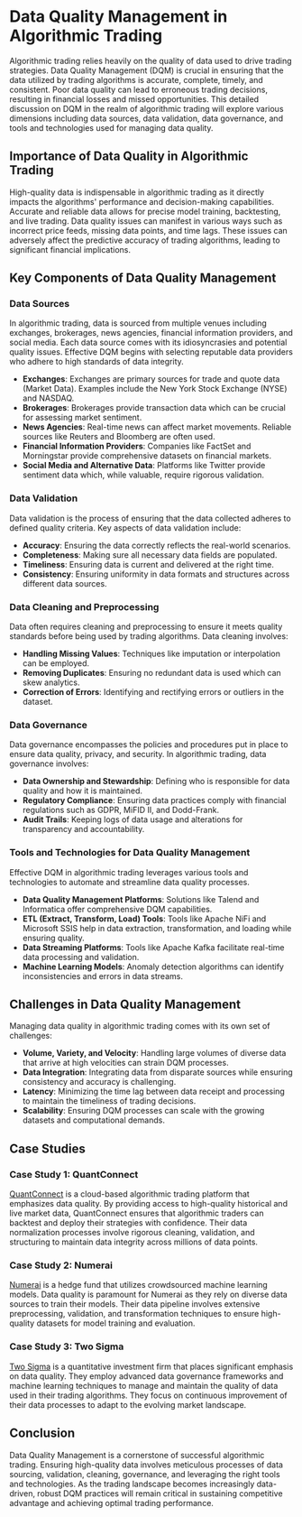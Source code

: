 # Data Quality Management in Algorithmic Trading

Algorithmic trading relies heavily on the quality of data used to drive trading strategies. Data Quality Management (DQM) is crucial in ensuring that the data utilized by trading algorithms is accurate, complete, timely, and consistent. Poor data quality can lead to erroneous trading decisions, resulting in financial losses and missed opportunities. This detailed discussion on DQM in the realm of algorithmic trading will explore various dimensions including data sources, data validation, data governance, and tools and technologies used for managing data quality.

## Importance of Data Quality in Algorithmic Trading

High-quality data is indispensable in algorithmic trading as it directly impacts the algorithms' performance and decision-making capabilities. Accurate and reliable data allows for precise model training, backtesting, and live trading. Data quality issues can manifest in various ways such as incorrect price feeds, missing data points, and time lags. These issues can adversely affect the predictive accuracy of trading algorithms, leading to significant financial implications.

## Key Components of Data Quality Management

### Data Sources

In algorithmic trading, data is sourced from multiple venues including exchanges, brokerages, news agencies, financial information providers, and social media. Each data source comes with its idiosyncrasies and potential quality issues. Effective DQM begins with selecting reputable data providers who adhere to high standards of data integrity.

- **Exchanges**: Exchanges are primary sources for trade and quote data (Market Data). Examples include the New York Stock Exchange (NYSE) and NASDAQ.
- **Brokerages**: Brokerages provide transaction data which can be crucial for assessing market sentiment.
- **News Agencies**: Real-time news can affect market movements. Reliable sources like Reuters and Bloomberg are often used.
- **Financial Information Providers**: Companies like FactSet and Morningstar provide comprehensive datasets on financial markets.
- **Social Media and Alternative Data**: Platforms like Twitter provide sentiment data which, while valuable, require rigorous validation.

### Data Validation

Data validation is the process of ensuring that the data collected adheres to defined quality criteria. Key aspects of data validation include:

- **Accuracy**: Ensuring the data correctly reflects the real-world scenarios.
- **Completeness**: Making sure all necessary data fields are populated.
- **Timeliness**: Ensuring data is current and delivered at the right time.
- **Consistency**: Ensuring uniformity in data formats and structures across different data sources.

### Data Cleaning and Preprocessing

Data often requires cleaning and preprocessing to ensure it meets quality standards before being used by trading algorithms. Data cleaning involves:

- **Handling Missing Values**: Techniques like imputation or interpolation can be employed.
- **Removing Duplicates**: Ensuring no redundant data is used which can skew analytics.
- **Correction of Errors**: Identifying and rectifying errors or outliers in the dataset.

### Data Governance

Data governance encompasses the policies and procedures put in place to ensure data quality, privacy, and security. In algorithmic trading, data governance involves:

- **Data Ownership and Stewardship**: Defining who is responsible for data quality and how it is maintained.
- **Regulatory Compliance**: Ensuring data practices comply with financial regulations such as GDPR, MiFID II, and Dodd-Frank.
- **Audit Trails**: Keeping logs of data usage and alterations for transparency and accountability.

### Tools and Technologies for Data Quality Management

Effective DQM in algorithmic trading leverages various tools and technologies to automate and streamline data quality processes.

- **Data Quality Management Platforms**: Solutions like Talend and Informatica offer comprehensive DQM capabilities.
- **ETL (Extract, Transform, Load) Tools**: Tools like Apache NiFi and Microsoft SSIS help in data extraction, transformation, and loading while ensuring quality.
- **Data Streaming Platforms**: Tools like Apache Kafka facilitate real-time data processing and validation.
- **Machine Learning Models**: Anomaly detection algorithms can identify inconsistencies and errors in data streams.

## Challenges in Data Quality Management

Managing data quality in algorithmic trading comes with its own set of challenges:

- **Volume, Variety, and Velocity**: Handling large volumes of diverse data that arrive at high velocities can strain DQM processes.
- **Data Integration**: Integrating data from disparate sources while ensuring consistency and accuracy is challenging.
- **Latency**: Minimizing the time lag between data receipt and processing to maintain the timeliness of trading decisions.
- **Scalability**: Ensuring DQM processes can scale with the growing datasets and computational demands.

## Case Studies

### Case Study 1: QuantConnect

[QuantConnect](https://www.quantconnect.com/) is a cloud-based algorithmic trading platform that emphasizes data quality. By providing access to high-quality historical and live market data, QuantConnect ensures that algorithmic traders can backtest and deploy their strategies with confidence. Their data normalization processes involve rigorous cleaning, validation, and structuring to maintain data integrity across millions of data points.

### Case Study 2: Numerai

[Numerai](https://numer.ai/) is a hedge fund that utilizes crowdsourced machine learning models. Data quality is paramount for Numerai as they rely on diverse data sources to train their models. Their data pipeline involves extensive preprocessing, validation, and transformation techniques to ensure high-quality datasets for model training and evaluation.

### Case Study 3: Two Sigma

[Two Sigma](https://www.twosigma.com/) is a quantitative investment firm that places significant emphasis on data quality. They employ advanced data governance frameworks and machine learning techniques to manage and maintain the quality of data used in their trading algorithms. They focus on continuous improvement of their data processes to adapt to the evolving market landscape.

## Conclusion

Data Quality Management is a cornerstone of successful algorithmic trading. Ensuring high-quality data involves meticulous processes of data sourcing, validation, cleaning, governance, and leveraging the right tools and technologies. As the trading landscape becomes increasingly data-driven, robust DQM practices will remain critical in sustaining competitive advantage and achieving optimal trading performance.
